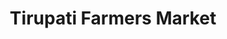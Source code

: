 ---
title: "Tirupati Farmers Market"
url: /parsippany-troy-hills-township/tirupati-farmers-market/
shop: Supermarkt
---
